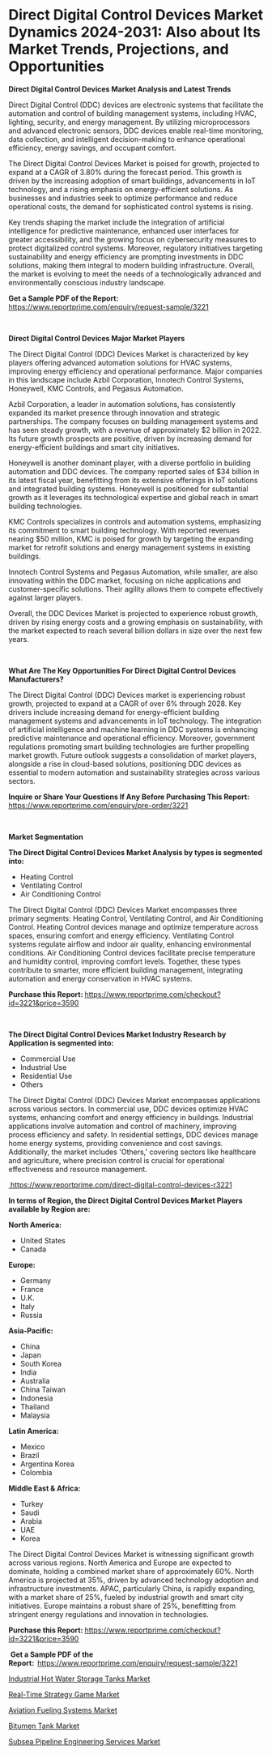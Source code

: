 <p><h1>Direct Digital Control Devices Market Dynamics 2024-2031: Also about Its Market Trends, Projections, and Opportunities</h1></p><p><strong>Direct Digital Control Devices Market Analysis and Latest Trends</strong></p>
<p><p>Direct Digital Control (DDC) devices are electronic systems that facilitate the automation and control of building management systems, including HVAC, lighting, security, and energy management. By utilizing microprocessors and advanced electronic sensors, DDC devices enable real-time monitoring, data collection, and intelligent decision-making to enhance operational efficiency, energy savings, and occupant comfort.</p><p>The Direct Digital Control Devices Market is poised for growth, projected to expand at a CAGR of 3.80% during the forecast period. This growth is driven by the increasing adoption of smart buildings, advancements in IoT technology, and a rising emphasis on energy-efficient solutions. As businesses and industries seek to optimize performance and reduce operational costs, the demand for sophisticated control systems is rising.</p><p>Key trends shaping the market include the integration of artificial intelligence for predictive maintenance, enhanced user interfaces for greater accessibility, and the growing focus on cybersecurity measures to protect digitalized control systems. Moreover, regulatory initiatives targeting sustainability and energy efficiency are prompting investments in DDC solutions, making them integral to modern building infrastructure. Overall, the market is evolving to meet the needs of a technologically advanced and environmentally conscious industry landscape.</p></p>
<p><strong>Get a Sample PDF of the Report:&nbsp;</strong> <a href="https://www.reportprime.com/enquiry/request-sample/3221?utm_campaign=114&utm_medium=2&utm_source=Github&utm_content=ia&utm_term=27112024&utm_id=direct-digital-control-devices">https://www.reportprime.com/enquiry/request-sample/3221</a></p>
<p>&nbsp;</p>
<p><strong>Direct Digital Control Devices Major Market Players</strong></p>
<p><p>The Direct Digital Control (DDC) Devices Market is characterized by key players offering advanced automation solutions for HVAC systems, improving energy efficiency and operational performance. Major companies in this landscape include Azbil Corporation, Innotech Control Systems, Honeywell, KMC Controls, and Pegasus Automation. </p><p>Azbil Corporation, a leader in automation solutions, has consistently expanded its market presence through innovation and strategic partnerships. The company focuses on building management systems and has seen steady growth, with a revenue of approximately $2 billion in 2022. Its future growth prospects are positive, driven by increasing demand for energy-efficient buildings and smart city initiatives.</p><p>Honeywell is another dominant player, with a diverse portfolio in building automation and DDC devices. The company reported sales of $34 billion in its latest fiscal year, benefitting from its extensive offerings in IoT solutions and integrated building systems. Honeywell is positioned for substantial growth as it leverages its technological expertise and global reach in smart building technologies.</p><p>KMC Controls specializes in controls and automation systems, emphasizing its commitment to smart building technology. With reported revenues nearing $50 million, KMC is poised for growth by targeting the expanding market for retrofit solutions and energy management systems in existing buildings.</p><p>Innotech Control Systems and Pegasus Automation, while smaller, are also innovating within the DDC market, focusing on niche applications and customer-specific solutions. Their agility allows them to compete effectively against larger players.</p><p>Overall, the DDC Devices Market is projected to experience robust growth, driven by rising energy costs and a growing emphasis on sustainability, with the market expected to reach several billion dollars in size over the next few years.</p></p>
<p>&nbsp;</p>
<p><strong>What Are The Key Opportunities For Direct Digital Control Devices Manufacturers?</strong></p>
<p><p>The Direct Digital Control (DDC) Devices market is experiencing robust growth, projected to expand at a CAGR of over 6% through 2028. Key drivers include increasing demand for energy-efficient building management systems and advancements in IoT technology. The integration of artificial intelligence and machine learning in DDC systems is enhancing predictive maintenance and operational efficiency. Moreover, government regulations promoting smart building technologies are further propelling market growth. Future outlook suggests a consolidation of market players, alongside a rise in cloud-based solutions, positioning DDC devices as essential to modern automation and sustainability strategies across various sectors.</p></p>
<p><strong>Inquire or Share Your Questions If Any Before Purchasing This Report:</strong> <a href="https://www.reportprime.com/enquiry/pre-order/3221?utm_campaign=114&utm_medium=2&utm_source=Github&utm_content=ia&utm_term=27112024&utm_id=direct-digital-control-devices">https://www.reportprime.com/enquiry/pre-order/3221</a></p>
<p>&nbsp;</p>
<p><strong>Market Segmentation</strong></p>
<p><strong>The Direct Digital Control Devices Market Analysis by types is segmented into:</strong></p>
<p><ul><li>Heating Control</li><li>Ventilating Control</li><li>Air Conditioning Control</li></ul></p>
<p><p>The Direct Digital Control (DDC) Devices Market encompasses three primary segments: Heating Control, Ventilating Control, and Air Conditioning Control. Heating Control devices manage and optimize temperature across spaces, ensuring comfort and energy efficiency. Ventilating Control systems regulate airflow and indoor air quality, enhancing environmental conditions. Air Conditioning Control devices facilitate precise temperature and humidity control, improving comfort levels. Together, these types contribute to smarter, more efficient building management, integrating automation and energy conservation in HVAC systems.</p></p>
<p><strong>Purchase this Report:&nbsp;</strong><a href="https://www.reportprime.com/checkout?id=3221&price=3590&utm_campaign=114&utm_medium=2&utm_source=Github&utm_content=ia&utm_term=27112024&utm_id=direct-digital-control-devices">https://www.reportprime.com/checkout?id=3221&price=3590</a></p>
<p>&nbsp;</p>
<p><strong>The Direct Digital Control Devices Market Industry Research by Application is segmented into:</strong></p>
<p><ul><li>Commercial Use</li><li>Industrial Use</li><li>Residential Use</li><li>Others</li></ul></p>
<p><p>The Direct Digital Control (DDC) Devices Market encompasses applications across various sectors. In commercial use, DDC devices optimize HVAC systems, enhancing comfort and energy efficiency in buildings. Industrial applications involve automation and control of machinery, improving process efficiency and safety. In residential settings, DDC devices manage home energy systems, providing convenience and cost savings. Additionally, the market includes 'Others,' covering sectors like healthcare and agriculture, where precision control is crucial for operational effectiveness and resource management.</p></p>
<p><a href="https://www.reportprime.com/direct-digital-control-devices-r3221?utm_campaign=114&utm_medium=2&utm_source=Github&utm_content=ia&utm_term=27112024&utm_id=direct-digital-control-devices">&nbsp;https://www.reportprime.com/direct-digital-control-devices-r3221</a></p>
<p><strong>In terms of Region, the Direct Digital Control Devices Market Players available by Region are:</strong></p>
<p>
    <p> <strong> North America: </strong>
        <ul>
            <li>United States</li>
            <li>Canada</li>
        </ul>
        </p> 
    <p> <strong> Europe: </strong>
        <ul>
            <li>Germany</li>
            <li>France</li>
            <li>U.K.</li>
            <li>Italy</li>
            <li>Russia</li>
        </ul>
        </p> 
    <p> <strong> Asia-Pacific: </strong>
        <ul>
            <li>China</li>
            <li>Japan</li>
            <li>South Korea</li>
            <li>India</li>
            <li>Australia</li>
            <li>China Taiwan</li>
            <li>Indonesia</li>
            <li>Thailand</li>
            <li>Malaysia</li>
        </ul>
        </p> 
    <p> <strong> Latin America: </strong>
        <ul>
            <li>Mexico</li>
            <li>Brazil</li>
            <li>Argentina Korea</li>
            <li>Colombia</li>
        </ul>
        </p> 
    <p> <strong> Middle East & Africa: </strong>
        <ul>
            <li>Turkey</li>
            <li>Saudi</li>
            <li>Arabia</li>
            <li>UAE</li>
            <li>Korea</li>
        </ul>
    </p>
    </p>
<p><p>The Direct Digital Control Devices Market is witnessing significant growth across various regions. North America and Europe are expected to dominate, holding a combined market share of approximately 60%. North America is projected at 35%, driven by advanced technology adoption and infrastructure investments. APAC, particularly China, is rapidly expanding, with a market share of 25%, fueled by industrial growth and smart city initiatives. Europe maintains a robust share of 25%, benefitting from stringent energy regulations and innovation in technologies.</p></p>
<p><strong>Purchase this Report: </strong><a href="https://www.reportprime.com/checkout?id=3221&price=3590&utm_campaign=114&utm_medium=2&utm_source=Github&utm_content=ia&utm_term=27112024&utm_id=direct-digital-control-devices">https://www.reportprime.com/checkout?id=3221&price=3590</a></p>
<p>&nbsp;<strong>Get a Sample PDF of the Report:&nbsp;&nbsp;</strong><a href="https://www.reportprime.com/enquiry/request-sample/3221?utm_campaign=114&utm_medium=2&utm_source=Github&utm_content=ia&utm_term=27112024&utm_id=direct-digital-control-devices">https://www.reportprime.com/enquiry/request-sample/3221</a></p>
<p><strong></strong></p>
<p><p><a href="https://www.linkedin.com/pulse/projected-cagr-71-industrial-hot-water-storage-tanks-r2q1c?utm_campaign=114&utm_medium=2&utm_source=Github&utm_content=ia&utm_term=27112024&utm_id=direct-digital-control-devices">Industrial Hot Water Storage Tanks Market</a></p><p><a href="https://issuu.com/reportprime-2/docs/real-time-strategy-game-market-size_d234c3fa18cbd6?utm_campaign=114&utm_medium=2&utm_source=Github&utm_content=ia&utm_term=27112024&utm_id=direct-digital-control-devices">Real-Time Strategy Game Market</a></p><p><a href="https://www.linkedin.com/pulse/global-aviation-fueling-systems-nexus-sector-confluences-fyrac?utm_campaign=114&utm_medium=2&utm_source=Github&utm_content=ia&utm_term=27112024&utm_id=direct-digital-control-devices">Aviation Fueling Systems Market</a></p><p><a href="https://www.linkedin.com/pulse/bitumen-tank-market-size-revenue-analysis-cagr-10-from-2024-xrqkc?utm_campaign=114&utm_medium=2&utm_source=Github&utm_content=ia&utm_term=27112024&utm_id=direct-digital-control-devices">Bitumen Tank Market</a></p><p><a href="https://issuu.com/reportprime-2/docs/subsea-pipeline-engineering-service_e39408543d22ea?utm_campaign=114&utm_medium=2&utm_source=Github&utm_content=ia&utm_term=27112024&utm_id=direct-digital-control-devices">Subsea Pipeline Engineering Services Market</a></p></p>